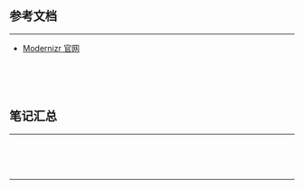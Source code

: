 ## 参考文档

---

* [Modernizr 官网](https://modernizr.com/)



<br/><br/><br/>



## 笔记汇总

---





<br/><br/><br/>

---

